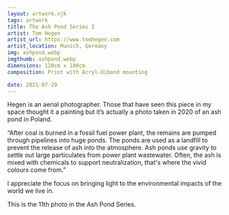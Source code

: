 ```yaml
---
layout: artwork.njk
tags: artwork
title: The Ash Pond Series I
artist: Tom Hegen
artist_url: https://www.tomhegen.com
artist_location: Munich, Germany
img: ashpond.webp
imgthumb: ashpond.webp
dimensions: 120cm x 180cm
composition: Print with Acryl-Dibond mounting

date: 2021-07-29
---
```


Hegen is an aerial photographer. Those that have seen this piece in my space thought it a painting but it’s actually a photo taken in 2020 of an ash pond in Poland.

“After coal is burned in a fossil fuel power plant, the remains are pumped through pipelines into huge ponds. The ponds are used as a landfill to prevent the release of ash into the atmosphere. Ash ponds use gravity to settle out large particulates from power plant wastewater. Often, the ash is mixed with chemicals to support neutralization, that's where the vivid colours come from.”

I appreciate the focus on bringing light to the environmental impacts of the world we live in. 

This is the 11th photo in the Ash Pond Series.
